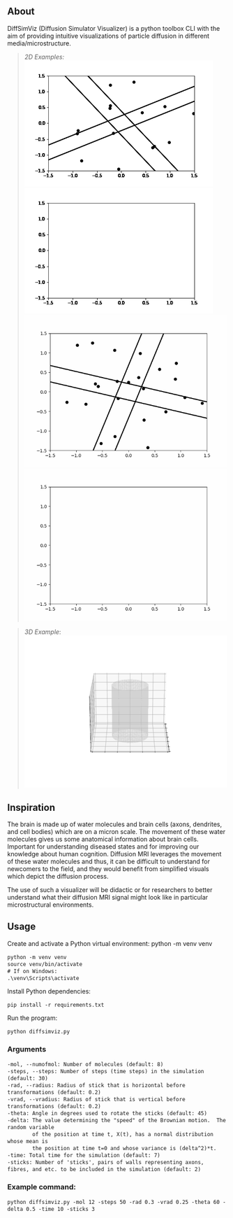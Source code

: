 ## About

DiffSimViz (Diffusion Simulator Visualizer) is a python toolbox CLI with the aim of providing intuitive visualizations of particle diffusion in different media/microstructure.

> _2D Examples:_<br>![2D_example](images/16mol_45deg.gif)![2D_example](images/16mol_45degstick_origin.gif)<br>![2D_example](images/24mol_38.0deg.gif)![2D_example](images\24mol_38.0degstick_origin.gif)

> _3D Example_:<br>![3D_example](images/animated_3d.gif)

## Inspiration

The brain is made up of water molecules and brain cells (axons, dendrites, and cell bodies) which are on a micron scale. The movement of these water molecules gives us some anatomical information about brain cells. Important for understanding diseased states and for improving our knowledge about human cognition. Diffusion MRI leverages the movement of these water molecules and thus, it can be difficult to understand for newcomers to the field, and they would benefit from simplified visuals which depict the diffusion process.

The use of such a visualizer will be didactic or for researchers to better understand what their diffusion MRI signal might look like in particular microstructural environments.

## Usage

Create and activate a Python virtual environment:
python -m venv venv

    python -m venv venv
    source venv/bin/activate
    # If on Windows:
    .\venv\Scripts\activate

Install Python dependencies:

    pip install -r requirements.txt

Run the program:

    python diffsimviz.py

### Arguments

    -mol, --numofmol: Number of molecules (default: 8)
    -steps, --steps: Number of steps (time steps) in the simulation (default: 30)
    -rad, --radius: Radius of stick that is horizontal before transformations (default: 0.2)
    -vrad, --vradius: Radius of stick that is vertical before transformations (default: 0.2)
    -theta: Angle in degrees used to rotate the sticks (default: 45)
    -delta: The value determining the "speed" of the Brownian motion.  The random variable
            of the position at time t, X(t), has a normal distribution whose mean is
            the position at time t=0 and whose variance is (delta^2)*t.
    -time: Total time for the simulation (default: 7)
    -sticks: Number of 'sticks', pairs of walls representing axons, fibres, and etc. to be included in the simulation (default: 2)

### Example command:

    python diffsimviz.py -mol 12 -steps 50 -rad 0.3 -vrad 0.25 -theta 60 -delta 0.5 -time 10 -sticks 3
